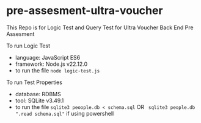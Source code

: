 # pre-assesment-ultra-voucher

This Repo is for Logic Test and Query Test for Ultra Voucher Back End Pre Assesment

To run Logic Test

- language: JavaScript ES6
- framework: Node.js v22.12.0
- to run the file
  `node logic-test.js`

To run Test Properties

- database: RDBMS
- tool: SQLite v3.49.1
- to run the file
  `sqlite3 peoople.db < schema.sql`
  OR
  ` sqlite3 people.db ".read schema.sql"` if using powershell

